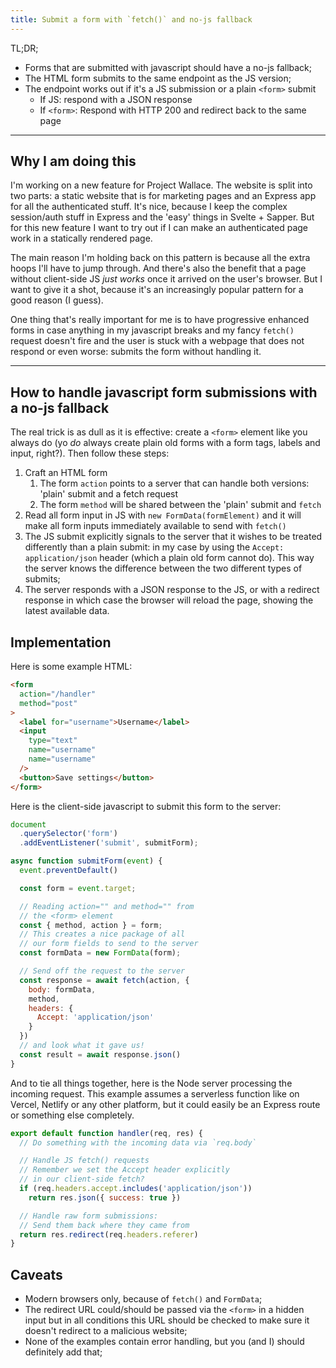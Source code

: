 ```yaml
---
title: Submit a form with `fetch()` and no-js fallback
---
```


TL;DR;
- Forms that are submitted with javascript should have a no-js fallback;
- The HTML form submits to the same endpoint as the JS version;
- The endpoint works out if it's a JS submission or a plain `<form>` submit
  - If JS: respond with a JSON response
  - If `<form>`: Respond with HTTP 200 and redirect back to the same page

---

## Why I am doing this

I'm working on a new feature for Project Wallace. The website is split into two parts: a static website that is for marketing pages and an Express app for all the authenticated stuff. It's nice, because I keep the complex session/auth stuff in Express and the 'easy' things in Svelte + Sapper. But for this new feature I want to try out if I can make an authenticated page work in a statically rendered page.

The main reason I'm holding back on this pattern is because all the extra hoops I'll have to jump through. And there's also the benefit that a page without client-side JS *just works* once it arrived on the user's browser. But I want to give it a shot, because it's an increasingly popular pattern for a good reason (I guess).

One thing that's really important for me is to have progressive enhanced forms in case anything in my javascript breaks and my fancy `fetch()` request doesn't fire and the user is stuck with a webpage that does not respond or even worse: submits the form without handling it.

---

## How to handle javascript form submissions with a no-js fallback

The real trick is as dull as it is effective: create a `<form>` element like you always do (yo *do* always create plain old forms with a form tags, labels and input, right?). Then follow these steps:

1. Craft an HTML form
    1. The form `action` points to a server that can handle both versions: 'plain' submit and a fetch request
    1. The form `method` will be shared between the 'plain' submit and `fetch`
2. Read all form input in JS with `new FormData(formElement)` and it will make all form inputs immediately available to send with `fetch()`
3. The JS submit explicitly signals to the server that it wishes to be treated differently than a plain submit: in my case by using the `Accept: application/json` header (which a plain old form cannot do). This way the server knows the difference between the two different types of submits;
4. The server responds with a JSON response to the JS, or with a redirect response in which case the browser will reload the page, showing the latest available data.

## Implementation

Here is some example HTML:

```html
<form
  action="/handler"
  method="post"
>
  <label for="username">Username</label>
  <input
    type="text"
    name="username"
    name="username"
  />
  <button>Save settings</button>
</form>
```

Here is the client-side javascript to submit this form to the server:

```js
document
  .querySelector('form')
  .addEventListener('submit', submitForm);

async function submitForm(event) {
  event.preventDefault()

  const form = event.target;

  // Reading action="" and method="" from
  // the <form> element
  const { method, action } = form;
  // This creates a nice package of all
  // our form fields to send to the server
  const formData = new FormData(form);

  // Send off the request to the server
  const response = await fetch(action, {
    body: formData,
    method,
    headers: {
      Accept: 'application/json'
    }
  })
  // and look what it gave us!
  const result = await response.json()
}
```

And to tie all things together, here is the Node server processing the incoming request. This example assumes a serverless function like on Vercel, Netlify or any other platform, but it could easily be an Express route or something else completely.

```js
export default function handler(req, res) {
  // Do something with the incoming data via `req.body`

  // Handle JS fetch() requests
  // Remember we set the Accept header explicitly
  // in our client-side fetch?
  if (req.headers.accept.includes('application/json'))
    return res.json({ success: true })

  // Handle raw form submissions:
  // Send them back where they came from
  return res.redirect(req.headers.referer)
}
```

## Caveats

- Modern browsers only, because of `fetch()` and `FormData`;
- The redirect URL could/should be passed via the `<form>` in a hidden input but in all conditions this URL should be checked to make sure it doesn't redirect to a malicious website;
- None of the examples contain error handling, but you (and I) should definitely add that;
